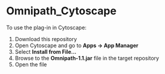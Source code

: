 # Omnipath_Cytoscape

To use the plag-in in Cytoscape:

1. Download this repository
2. Open Cytoscape and go to **Apps -> App Manager**
3. Select **Install from File...**
4. Browse to the **Omnipath-1.1.jar** file in the target repository
5. Open the file
